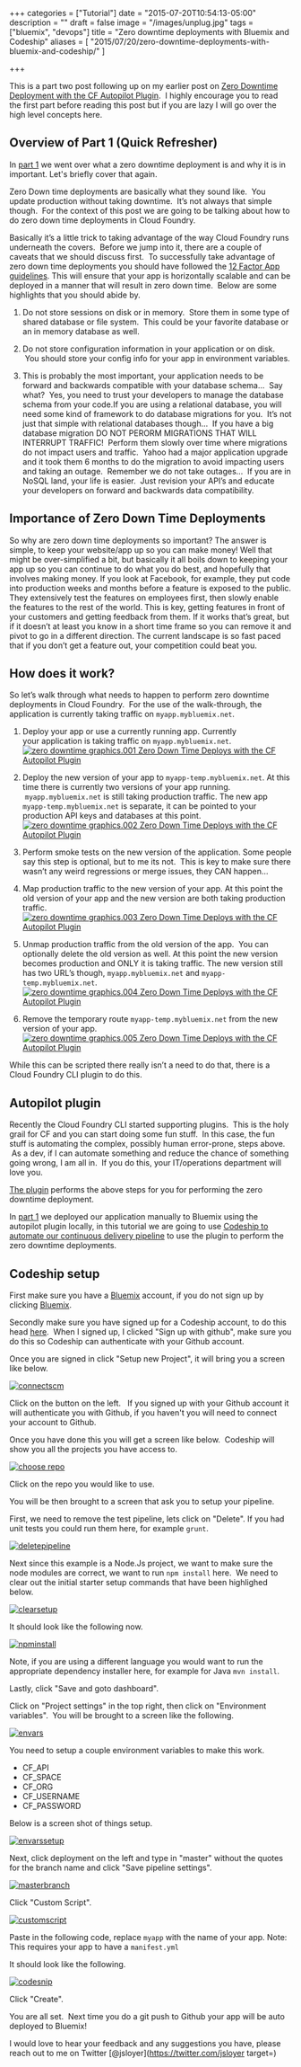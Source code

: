 +++
categories = ["Tutorial"]
date = "2015-07-20T10:54:13-05:00"
description = ""
draft = false
image = "/images/unplug.jpg"
tags = ["bluemix", "devops"]
title = "Zero downtime deployments with Bluemix and Codeship"
aliases = [
    "2015/07/20/zero-downtime-deployments-with-bluemix-and-codeship/"
]

+++

This is a part two post following up on my earlier post on [Zero Downtime Deployment with the CF Autopilot Plugin](/post/zero-down-time-deploys-with-the-cf-autopilot-plugin/).  I highly encourage you to read the first part before reading this post but if you are lazy I will go over the high level concepts here.


## Overview of Part 1 (Quick Refresher)


In [part 1](/post/zero-down-time-deploys-with-the-cf-autopilot-plugin/) we went over what a zero downtime deployment is and why it is in important. Let's briefly cover that again.

Zero Down time deployments are basically what they sound like.  You update production without taking downtime.  It’s not always that simple though.  For the context of this post we are going to be talking about how to do zero down time deployments in Cloud Foundry.<!-- more -->

Basically it’s a little trick to taking advantage of the way Cloud Foundry runs underneath the covers.  Before we jump into it, there are a couple of caveats that we should discuss first.  To successfully take advantage of zero down time deployments you should have followed the [12 Factor App guidelines](http://12factor.net/). This will ensure that your app is horizontally scalable and can be deployed in a manner that will result in zero down time.  Below are some highlights that you should abide by.

1. Do not store sessions on disk or in memory.  Store them in some type of shared database or file system.  This could be your favorite database or an in memory database as well.


2. Do not store configuration information in your application or on disk.  You should store your config info for your app in environment variables.


3. This is probably the most important, your application needs to be forward and backwards compatible with your database schema…  Say what?  Yes, you need to trust your developers to manage the database schema from your code.If you are using a relational database, you will need some kind of framework to do database migrations for you.  It’s not just that simple with relational databases though…  If you have a big database migration DO NOT PERORM MIGRATIONS THAT WILL INTERRUPT TRAFFIC!  Perform them slowly over time where migrations do not impact users and traffic.  Yahoo had a major application upgrade and it took them 6 months to do the migration to avoid impacting users and taking an outage.  Remember we do not take outages…  If you are in NoSQL land, your life is easier.  Just revision your API’s and educate your developers on forward and backwards data compatibility.




## Importance of Zero Down Time Deployments


So why are zero down time deployments so important? The answer is simple, to keep your website/app up so you can make money! Well that might be over-simplified a bit, but basically it all boils down to keeping your app up so you can continue to do what you do best, and hopefully that involves making money. If you look at Facebook, for example, they put code into production weeks and months before a feature is exposed to the public. They extensively test the features on employees first, then slowly enable the features to the rest of the world. This is key, getting features in front of your customers and getting feedback from them. If it works that’s great, but if it doesn’t at least you know in a short time frame so you can remove it and pivot to go in a different direction. The current landscape is so fast paced that if you don’t get a feature out, your competition could beat you.


## How does it work?


So let’s walk through what needs to happen to perform zero downtime deployments in Cloud Foundry.  For the use of the walk-through, the application is currently taking traffic on `myapp.mybluemix.net`.




  1. Deploy your app or use a currently running app.
Currently your application is taking traffic on `myapp.mybluemix.net`.
[![zero downtime graphics.001 Zero Down Time Deploys with the CF Autopilot Plugin](/images/2015/06/zero-downtime-graphics.001.png)](/images/2015/06/zero-downtime-graphics.001.png)


  2. Deploy the new version of your app to `myapp-temp.mybluemix.net`.
At this time there is currently two versions of your app running.  `myapp.mybluemix.net` is still taking production traffic.
The new app `myapp-temp.mybluemix.net` is separate, it can be pointed to your production API keys and databases at this point.
[![zero downtime graphics.002 Zero Down Time Deploys with the CF Autopilot Plugin](/images/2015/06/zero-downtime-graphics.002.png)](/images/2015/06/zero-downtime-graphics.002.png)


  3. Perform smoke tests on the new version of the application.
Some people say this step is optional, but to me its not.  This is key to make sure there wasn’t any weird regressions or merge issues, they CAN happen…


  4. Map production traffic to the new version of your app.
At this point the old version of your app and the new version are both taking production traffic.
[![zero downtime graphics.003 Zero Down Time Deploys with the CF Autopilot Plugin](/images/2015/06/zero-downtime-graphics.003.png)](/images/2015/06/zero-downtime-graphics.003.png)


  5. Unmap production traffic from the old version of the app.  You can optionally delete the old version as well.
At this point the new version becomes production and ONLY it is taking traffic.
The new version still has two URL’s though, `myapp.mybluemix.net` and `myapp-temp.mybluemix.net`.
[![zero downtime graphics.004 Zero Down Time Deploys with the CF Autopilot Plugin](/images/2015/06/zero-downtime-graphics.004.png)](/images/2015/06/zero-downtime-graphics.004.png)


  6. Remove the temporary route `myapp-temp.mybluemix.net` from the new version of your app.
[![zero downtime graphics.005 Zero Down Time Deploys with the CF Autopilot Plugin](/images/2015/06/zero-downtime-graphics.005.png)](/images/2015/06/zero-downtime-graphics.005.png)


While this can be scripted there really isn’t a need to do that, there is a Cloud Foundry CLI plugin to do this.


## Autopilot plugin


Recently the Cloud Foundry CLI started supporting plugins.  This is the holy grail for CF and you can start doing some fun stuff.  In this case, the fun stuff is automating the complex, possibly human error-prone, steps above.  As a dev, if I can automate something and reduce the chance of something going wrong, I am all in.  If you do this, your IT/operations department will love you.

[The plugin](https://github.com/concourse/autopilot) performs the above steps for you for performing the zero downtime deployment.

In [part 1](http://jeffsloyer.io/2015/06/19/zero-down-time-deploys-with-the-cf-autopilot-plugin/) we deployed our application manually to Bluemix using the autopilot plugin locally, in this tutorial we are going to use [Codeship to automate our continuous delivery pipeline](http://codeship.com/?utm_campaign=jeffsloyer.io) to use the plugin to perform the zero downtime deployments.


## Codeship setup


First make sure you have a [Bluemix](http://bluemix.net/?cm_mmc=Display-JeffSloyer.io-_-BluemixSampleApp-CodeShipAutoPilotPlugin-_-Node-WatsonPersonalityInsights-_-BM-DevAd) account, if you do not sign up by clicking [Bluemix](http://bluemix.net/?cm_mmc=Display-JeffSloyer.io-_-BluemixSampleApp-CodeShipAutoPilotPlugin-_-Node-WatsonPersonalityInsights-_-BM-DevAd).

Secondly make sure you have signed up for a Codeship account, to do this head [here](https://codeship.com/registrations/new?utm_campaign=jeffsloyer.io).  When I signed up, I clicked "Sign up with github", make sure you do this so Codeship can authenticate with your Github account.



Once you are signed in click "Setup new Project", it will bring you a screen like below.

[![connectscm](/images/2015/07/connectscm-300x144.png)](/images/2015/07/connectscm.png)



Click on the button on the left.   If you signed up with your Github account it will authenticate you with Github, if you haven't you will need to connect your account to Github.

Once you have done this you will get a screen like below.  Codeship will show you all the projects you have access to.

[![choose repo](/images/2015/07/choose-repo-300x260.png)](/images/2015/07/choose-repo.png)

Click on the repo you would like to use.

You will be then brought to a screen that ask you to setup your pipeline.

First, we need to remove the test pipeline, lets click on "Delete". If you had unit tests you could run them here, for example `grunt`.

[![deletepipeline](/images/2015/07/deletepipeline-300x256.jpg)](/images/2015/07/deletepipeline.jpg)



Next since this example is a Node.Js project, we want to make sure the node modules are correct, we want to run `npm install` here.  We need to clear out the initial starter setup commands that have been highlighed below.

[![clearsetup](/images/2015/07/clearsetup-300x256.jpg)](/images/2015/07/clearsetup.jpg)

It should look like the following now.

[![npminstall](/images/2015/07/npminstall-300x229.jpg)](/images/2015/07/npminstall.jpg)

Note, if you are using a different language you would want to run the appropriate dependency installer here, for example for Java `mvn install`.

Lastly, click "Save and goto dashboard".

Click on "Project settings" in the top right, then click on "Environment variables".  You will be brought to a screen like the following.

[![envars](/images/2015/07/envars-300x149.jpg)](/images/2015/07/envars.jpg)

You need to setup a couple environment variables to make this work.




  * CF_API
  * CF_SPACE
  * CF_ORG
  * CF_USERNAME
  * CF_PASSWORD


Below is a screen shot of things setup.

[![envarssetup](/images/2015/07/envarssetup-300x161.jpg)](/images/2015/07/envarssetup.jpg)

Next, click deployment on the left and type in "master" without the quotes for the branch name and click "Save pipeline settings".

[![masterbranch](/images/2015/07/masterbranch-300x115.jpg)](/images/2015/07/masterbranch.jpg)

Click "Custom Script".

[![customscript](/images/2015/07/customscript-300x207.jpg)](/images/2015/07/customscript.jpg)

Paste in the following code, replace `myapp` with the name of your app.
Note: This requires your app to have a `manifest.yml`



It should look like the following.

[![codesnip](/images/2015/07/codesnip-300x234.jpg)](/images/2015/07/codesnip.jpg)

Click "Create".

You are all set.  Next time you do a git push to Github your app will be auto deployed to Bluemix!

I would love to hear your feedback and any suggestions you have, please reach out to me on Twitter [@jsloyer](https://twitter.com/jsloyer target=)
